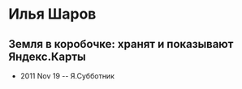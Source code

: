 # Илья Шаров

## Земля в коробочке: хранят и показывают Яндекс.Карты
- 2011 Nov 19 -- Я.Субботник    

